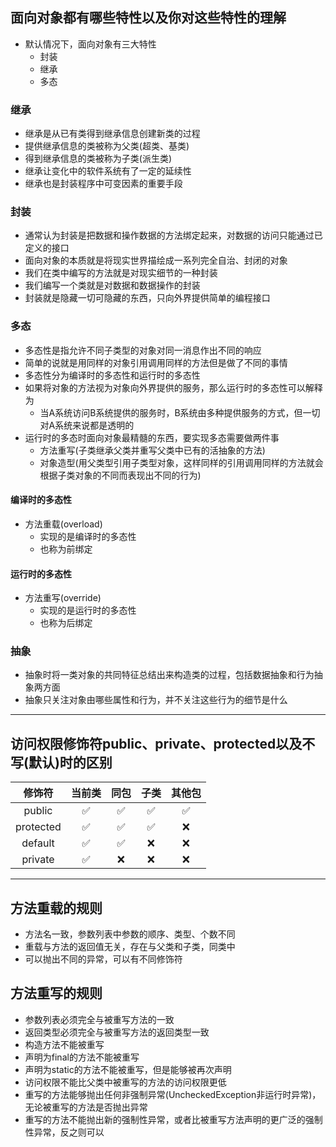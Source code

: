 ## 面向对象都有哪些特性以及你对这些特性的理解

- 默认情况下，面向对象有三大特性
  - 封装
  - 继承
  - 多态

### 继承

- 继承是从已有类得到继承信息创建新类的过程
- 提供继承信息的类被称为父类(超类、基类)
- 得到继承信息的类被称为子类(派生类)
- 继承让变化中的软件系统有了一定的延续性
- 继承也是封装程序中可变因素的重要手段

### 封装

- 通常认为封装是把数据和操作数据的方法绑定起来，对数据的访问只能通过已定义的接口
- 面向对象的本质就是将现实世界描绘成一系列完全自治、封闭的对象
- 我们在类中编写的方法就是对现实细节的一种封装
- 我们编写一个类就是对数据和数据操作的封装
- 封装就是隐藏一切可隐藏的东西，只向外界提供简单的编程接口

### 多态

- 多态性是指允许不同子类型的对象对同一消息作出不同的响应
- 简单的说就是用同样的对象引用调用同样的方法但是做了不同的事情
- 多态性分为编译时的多态性和运行时的多态性
- 如果将对象的方法视为对象向外界提供的服务，那么运行时的多态性可以解释为
  - 当A系统访问B系统提供的服务时，B系统由多种提供服务的方式，但一切对A系统来说都是透明的
- 运行时的多态时面向对象最精髓的东西，要实现多态需要做两件事
  - 方法重写(子类继承父类并重写父类中已有的活抽象的方法)
  - 对象造型(用父类型引用子类型对象，这样同样的引用调用同样的方法就会根据子类对象的不同而表现出不同的行为)

#### 编译时的多态性

- 方法重载(overload)
  - 实现的是编译时的多态性
  - 也称为前绑定

#### 运行时的多态性

- 方法重写(override)
  - 实现的是运行时的多态性
  - 也称为后绑定

### 抽象

- 抽象时将一类对象的共同特征总结出来构造类的过程，包括数据抽象和行为抽象两方面
- 抽象只关注对象由哪些属性和行为，并不关注这些行为的细节是什么

---

## 访问权限修饰符public、private、protected以及不写(默认)时的区别

|  修饰符   | 当前类 | 同包 | 子类 | 其他包 |
| :-------: | :----: | :--: | :--: | :----: |
|  public   |   ✅    |  ✅   |  ✅   |   ✅    |
| protected |   ✅    |  ✅   |  ✅   |   ❌    |
|  default  |   ✅    |  ✅   |  ❌   |   ❌    |
|  private  |   ✅    |  ❌   |  ❌   |   ❌    |

---

## 方法重载的规则

- 方法名一致，参数列表中参数的顺序、类型、个数不同
- 重载与方法的返回值无关，存在与父类和子类，同类中
- 可以抛出不同的异常，可以有不同修饰符

## 方法重写的规则

- 参数列表必须完全与被重写方法的一致
- 返回类型必须完全与被重写方法的返回类型一致
- 构造方法不能被重写
- 声明为final的方法不能被重写
- 声明为static的方法不能被重写，但是能够被再次声明
- 访问权限不能比父类中被重写的方法的访问权限更低
- 重写的方法能够抛出任何非强制异常(UncheckedException非运行时异常)，无论被重写的方法是否抛出异常
- 重写的方法不能抛出新的强制性异常，或者比被重写方法声明的更广泛的强制性异常，反之则可以